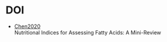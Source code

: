 # DOI

- [Chen2020](https://doi.org/10.3390/ijms21165695)  
  Nutritional Indices for Assessing Fatty Acids: A Mini-Review
